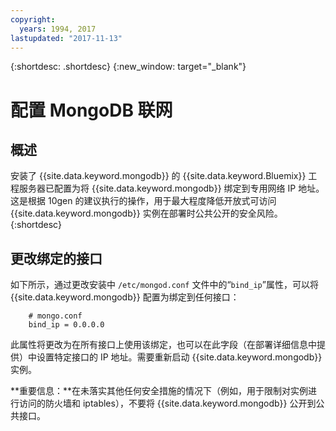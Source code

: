 ```yaml
---
copyright:
  years: 1994, 2017
lastupdated: "2017-11-13"
---
```


{:shortdesc: .shortdesc}
{:new_window: target="_blank"}

# 配置 MongoDB 联网

## 概述

安装了 {{site.data.keyword.mongodb}} 的 {{site.data.keyword.Bluemix}} 工程服务器已配置为将 {{site.data.keyword.mongodb}} 绑定到专用网络 IP 地址。这是根据 10gen 的建议执行的操作，用于最大程度降低开放式可访问 {{site.data.keyword.mongodb}} 实例在部署时公共公开的安全风险。
{:shortdesc}

## 更改绑定的接口

如下所示，通过更改安装中 `/etc/mongod.conf` 文件中的“`bind_ip`”属性，可以将 {{site.data.keyword.mongodb}} 配置为绑定到任何接口：

        # mongo.conf
        bind_ip = 0.0.0.0  

此属性将更改为在所有接口上使用该绑定，也可以在此字段（在部署详细信息中提供）中设置特定接口的 IP 地址。需要重新启动 {{site.data.keyword.mongodb}} 实例。

**重要信息：**在未落实其他任何安全措施的情况下（例如，用于限制对实例进行访问的防火墙和 iptables），不要将 {{site.data.keyword.mongodb}} 公开到公共接口。
